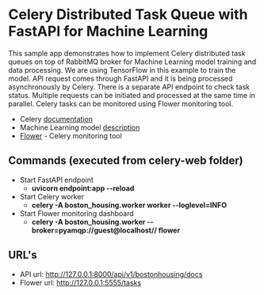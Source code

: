# Celery Distributed Task Queue with FastAPI for Machine Learning

This sample app demonstrates how to implement Celery distributed task queues on top of RabbitMQ broker for Machine Learning model training and data processing. We are using TensorFlow in this example to train the model. API request comes through FastAPI and it is being processed asynchronously by Celery. There is a separate API endpoint to check task status. Multiple requests can be initiated and processed at the same time in parallel. Celery tasks can be monitored using Flower monitoring tool.

* Celery [documentation](https://docs.celeryproject.org/en/stable/index.html)
* Machine Learning model [description](https://towardsdatascience.com/multi-output-model-with-tensorflow-keras-functional-api-875dd89aa7c6)
* [Flower](https://flower.readthedocs.io/en/latest/) - Celery monitoring tool

## Commands (executed from celery-web folder)

* Start FastAPI endpoint
  * **uvicorn endpoint:app --reload**
* Start Celery worker
  * **celery -A boston_housing.worker worker --loglevel=INFO**
* Start Flower monitoring dashboard
  * **celery -A boston_housing.worker --broker=pyamqp://guest@localhost// flower**

## URL's

* API url: http://127.0.0.1:8000/api/v1/bostonhousing/docs
* Flower url: http://127.0.0.1:5555/tasks

